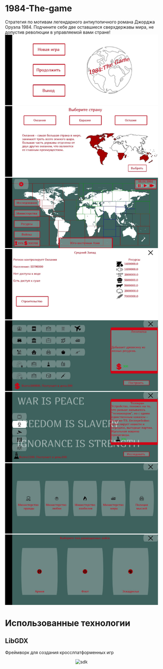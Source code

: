 # 1984-The-game
Стратегия по мотивам легендарного антиутопичного романа Джорджа Оруэла 1984.
Подчините себе две оставшиеся сверхдержавы мира, не допустив революции в управляемой вами стране!
![1](https://github.com/monke-master/1984-The-game/blob/master/1.jpg)
![2](https://github.com/monke-master/1984-The-game/blob/master/2.jpg)
![3](https://github.com/monke-master/1984-The-game/blob/master/3.jpg)
![4](https://github.com/monke-master/1984-The-game/blob/master/4.jpg)
![5](https://github.com/monke-master/1984-The-game/blob/master/5.jpg)
![6](https://github.com/monke-master/1984-The-game/blob/master/6.jpg)
![7](https://github.com/monke-master/1984-The-game/blob/master/7.jpg)
![8](https://github.com/monke-master/1984-The-game/blob/master/8.jpg)
# Использованные технологии 

## LibGDX

Фреймворк для создания кросслпатформенных игр

<p align="center">
  <img src="https://images.pcgamingwiki.com/6/61/LibGDX_logo.png" alt="sdk"" />
</p>
